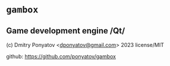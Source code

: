 # `gambox`
## Game development engine /Qt/

(c) Dmitry Ponyatov <<dponyatov@gmail.com>> 2023 license/MIT

github: https://github.com/ponyatov/gambox
